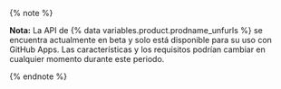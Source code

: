 {% note %}

**Nota:** La API de {% data variables.product.prodname_unfurls %} se encuentra actualmente en beta y solo está disponible para su uso con GitHub Apps. Las características y los requisitos podrían cambiar en cualquier momento durante este periodo.

{% endnote %}

